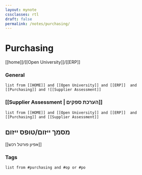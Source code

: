 ```yaml
---
layout: mynote
cssclasses: rtl
draft: false
permalink: /notes/purchasing/ 
---
```

# Purchasing
[[home]]/[[Open University]]/[[ERP]]
### General
```dataview
list from [[HOME]] and [[Open University]] and [[ERP]]  and  [[Purchasing]] and ![[Supplier Assessment]] 
```

###  [[Supplier Assessment | הערכת ספקים]] 
```dataview
list from [[HOME]] and [[Open University]] and [[ERP]]  and  [[Purchasing]] and [[Supplier Assessment]]  
```

##  מסמך ייזום/טופס ייזום
[[אפיון פורטל רכש]]
### Tags



```dataview
list from #purchasing and #op or #po 
```


